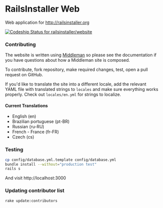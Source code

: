 # RailsInstaller Web

Web application for http://railsinstaller.org

[ ![Codeship Status for railsinstaller/website](https://www.codeship.io/projects/cda693e0-f3e1-0130-c6a1-6e039e15cc73/status?branch=master)](https://www.codeship.io/projects/6492)

### Contributing

The website is written using [Middleman](http://middlemanapp.com/) so please
see the documentation if you have questions about how a Middleman site is
composed.

To contribute, fork repository, make required changes, test, open a pull request on GitHub.

If you'd like to translate the site into a different locale, add the relevant
YAML file with translated strings to `locales` and make sure everything
works properly. Check out `locales/en.yml` for strings to localize.

#### Current Translations

- English (en)
- Brazilian portuguese (pt-BR)
- Russian (ru-RU)
- French - France (fr-FR)
- Czech (cs)

### Testing

```bash
cp config/database.yml.template config/database.yml
bundle install --without="production test"
rails s
```

And visit http://localhost:3000

### Updating contributor list

```bash
rake update:contributors
```
